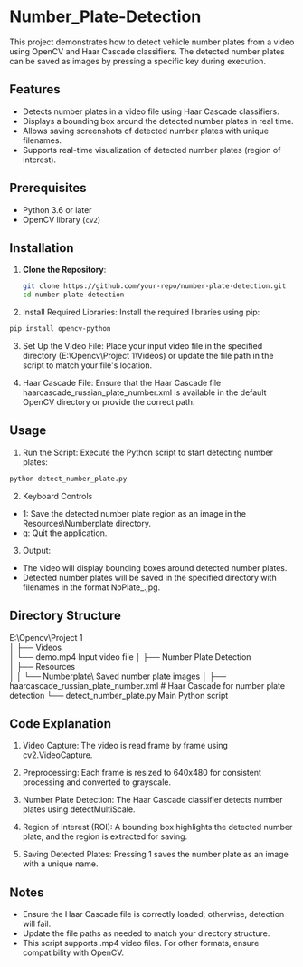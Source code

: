 # Number_Plate-Detection
This project demonstrates how to detect vehicle number plates from a video using OpenCV and Haar Cascade classifiers. The detected number plates can be saved as images by pressing a specific key during execution.

## Features

- Detects number plates in a video file using Haar Cascade classifiers.
- Displays a bounding box around the detected number plates in real time.
- Allows saving screenshots of detected number plates with unique filenames.
- Supports real-time visualization of detected number plates (region of interest).

## Prerequisites

- Python 3.6 or later
- OpenCV library (`cv2`)

## Installation

1. **Clone the Repository**:
   ```bash
   git clone https://github.com/your-repo/number-plate-detection.git
   cd number-plate-detection
2. Install Required Libraries: Install the required libraries using pip:

```bash
pip install opencv-python
```
3. Set Up the Video File: Place your input video file in the specified directory (E:\Opencv\Project 1\Videos) or update the file path in the script to match your file's location.

4. Haar Cascade File: Ensure that the Haar Cascade file haarcascade_russian_plate_number.xml is available in the default OpenCV directory or provide the correct path.

## Usage
1. Run the Script: Execute the Python script to start detecting number plates:

```bash
python detect_number_plate.py
```
2. Keyboard Controls
- 1: Save the detected number plate region as an image in the Resources\Numberplate directory.
- q: Quit the application.

3. Output:

- The video will display bounding boxes around detected number plates.
- Detected number plates will be saved in the specified directory with filenames in the format NoPlate_<count>.jpg.

## Directory Structure

E:\Opencv\Project 1\
│
├── Videos\
│   └── demo.mp4                  Input video file
│
├── Number Plate Detection\
│   ├── Resources\
│   │   └── Numberplate\          Saved number plate images
│
├── haarcascade_russian_plate_number.xml  # Haar Cascade for number plate detection
└── detect_number_plate.py         Main Python script

## Code Explanation
1. Video Capture: The video is read frame by frame using cv2.VideoCapture.

2. Preprocessing: Each frame is resized to 640x480 for consistent processing and converted to grayscale.

3. Number Plate Detection: The Haar Cascade classifier detects number plates using detectMultiScale.

4. Region of Interest (ROI): A bounding box highlights the detected number plate, and the region is extracted for saving.

5. Saving Detected Plates: Pressing 1 saves the number plate as an image with a unique name.

## Notes
- Ensure the Haar Cascade file is correctly loaded; otherwise, detection will fail.
- Update the file paths as needed to match your directory structure.
- This script supports .mp4 video files. For other formats, ensure compatibility with OpenCV.
